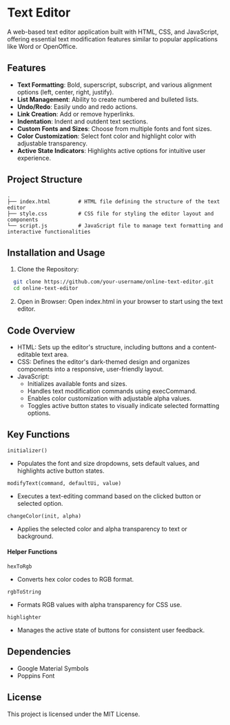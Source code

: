 # Text Editor

A web-based text editor application built with HTML, CSS, and JavaScript, offering essential text modification features similar to popular applications like Word or OpenOffice.

## Features

- **Text Formatting**: Bold, superscript, subscript, and various alignment options (left, center, right, justify).
- **List Management**: Ability to create numbered and bulleted lists.
- **Undo/Redo**: Easily undo and redo actions.
- **Link Creation**: Add or remove hyperlinks.
- **Indentation**: Indent and outdent text sections.
- **Custom Fonts and Sizes**: Choose from multiple fonts and font sizes.
- **Color Customization**: Select font color and highlight color with adjustable transparency.
- **Active State Indicators**: Highlights active options for intuitive user experience.

## Project Structure

```plaintext
.
├── index.html         # HTML file defining the structure of the text editor
├── style.css          # CSS file for styling the editor layout and components
└── script.js          # JavaScript file to manage text formatting and interactive functionalities
```
## Installation and Usage
1. Clone the Repository:

```bash
  git clone https://github.com/your-username/online-text-editor.git
  cd online-text-editor
```

2. Open in Browser: Open index.html in your browser to start using the text editor.

## Code Overview
- HTML: Sets up the editor's structure, including buttons and a content-editable text area.
- CSS: Defines the editor's dark-themed design and organizes components into a responsive, user-friendly layout.
- JavaScript:
  - Initializes available fonts and sizes.
  - Handles text modification commands using execCommand.
  - Enables color customization with adjustable alpha values.
  - Toggles active button states to visually indicate selected formatting options.

## Key Functions
```initializer()```

- Populates the font and size dropdowns, sets default values, and highlights active button states.

```modifyText(command, defaultUi, value)```
- Executes a text-editing command based on the clicked button or selected option.

```changeColor(init, alpha)```
- Applies the selected color and alpha transparency to text or background.

#### Helper Functions
  ```hexToRgb```
  - Converts hex color codes to RGB format.
    
  ```rgbToString```
  - Formats RGB values with alpha transparency for CSS use.
    
  ```highlighter```
  - Manages the active state of buttons for consistent user feedback.

## Dependencies
- Google Material Symbols
- Poppins Font

## License
This project is licensed under the MIT License.

